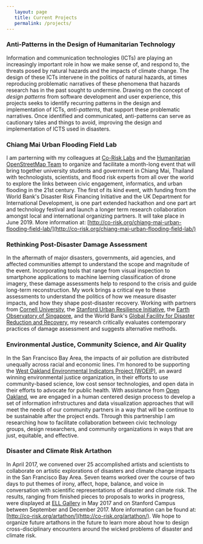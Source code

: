 ```yaml
---
   layout: page
   title: Current Projects
   permalink: /projects/
---
```


### Anti-Patterns in the Design of Humanitarian Technology
Information and communication technologies (ICTs) are playing an increasingly important role in how we make sense of, and respond to, the threats posed by natural hazards and the impacts of climate change. The design of these ICTs intervene in the politics of natural hazards, at times reproducing problematic narratives of these phenomena that hazards research has in the past sought to undermine. Drawing on the concept of _design patterns_ from software development and user experience, this projects seeks to identify recurring patterns in the design and implementation of ICTs, _anti-patterns_, that support these problematic narratives. Once identified and communicated, anti-patterns can serve as cautionary tales and things to avoid, improving the design and implementation of ICTS used in disasters.

### Chiang Mai Urban Flooding Field Lab
I am parterning with my colleagues at [Co-Risk Labs](http://co-risk.org) and the [Humanitarian OpenStreetMap Team](http://hotosm.org) to organize and facilitate a month-long event that will bring together university students and government in Chiang Mai, Thailand with technologists, scientists, and flood risk experts from all over the world to explore the links between civic engagement, informatics, and urban flooding in the 21st century. The first of its kind event, with funding from the World Bank's Disaster Risk Financing Initiative and the UK Department for International Development, is one part extended hackathon and one part art and technology festival and launch a longer term research collaboration amongst local and international organizing partners. It will take place in June 2019. More information at: [http://co-risk.org/chiang-mai-urban-flooding-field-lab/](http://co-risk.org/chiang-mai-urban-flooding-field-lab/)

### Rethinking Post-Disaster Damage Assessment
In the aftermath of major disasters, governments, aid agencies, and affected communities attempt to understand the scope and magnitude of the event. Incorporating tools that range from visual inspection to smartphone applications to machine laerning classification of drone imagery, these damage assessments help to respond to the crisis and guide long-term reconstruction. My work brings a critical eye to these assessments to understand the politics of how we measure disaster impacts, and how they shape post-disaster recovery. Working with partners from [Cornell University](http://anthropology.cornell.edu/austin-lord), the [Stanford Urban Resilience Initiative](http://urbanresilience.stanford.edu/), the [Earth Observatory of Singapore](https://www.earthobservatory.sg/), and the World Bank's [Global Facility for Disaster Reduction and Recovery](https://www.gfdrr.org/), my research critically evaluates contemporary practices of damage assessment and suggests alternative methods.

### Environmental Justice, Community Science, and Air Quality
In the San Francisco Bay Area, the impacts of air pollution are distributed unequally across racial and economic lines. I'm honored to be supporting the [West Oakland Environmental Indicators Project (WOEIP)](http://woeip.org), an award winning environmental justice organization, in their efforts to use community-based science, low cost sensor technologies, and open data in their efforts to advocate for public health. With assistance from [Open Oakland](http://openoakland.org), we are engaged in a human centered design process  to develop a set of information infrstructures and data visualization approaches that will meet the needs of our community partners in a way that will be continue to be sustainable after the project ends. Through this partnership I am researching how to facilitate collaboration between civic technology groups, design researchers, and community organizations in ways that are just, equitable, and effective.  

### Disaster and Climate Risk Artathon
In April 2017, we convened over 25 accomplished artists and scientists to collaborate on artistic explorations of disasters and climate change impacts in the San Francisco Bay Area. Seven teams worked over the course of two days to put themes of irony, affect, hope, balance, and voice in conversation with scientific representations of disaster and climate risk. The results, ranging from finished pieces to proposals to works in progress, were displayed at [ELL Gallery](https://www.ell-sf.com/) in May 2017 and on Stanford Campus between September and December 2017. More information can be found at: [http://co-risk.org/artathon/](http://co-risk.org/artathon/). We hope to organize future artathons in the future to learn more about how to design cross-disciplinary encounters around the wicked problems of disaster and climate risk.

